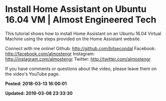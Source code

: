 # Install Home Assistant on Ubuntu 16.04 VM | Almost Engineered Tech

This tutorial shows how to install Home Assistant on an Ubuntu 16.04 Virtual Machine using the steps provided on the Home Assistant website.

Connect with me online!
Github: http://github.com/bitsecondal
Facebook: http://facebook.com/almostengr
Instagram: http://instagram.com/almostengr
Twitter: http://twitter.com/almostengr

If you have comments or questions about the video, please leave them on the video's YouTube page.

**Posted: 2018-03-13 16:00:01** 

**Updated: 2019-03-08 23:33:30** 


